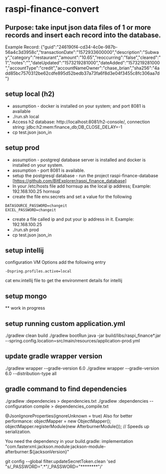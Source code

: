 # raspi-finance-convert

## Purpose: take input json data files of 1 or more records and insert each record into the database.
Example Record: {"guid":"246190f4-cd34-4c0e-987b-56a4c3d3958c","transactionDate":"1572933600000","description":"Subway","category":"restaurant","amount":"10.65","reoccurring":"false","cleared":"1","notes":"","dateUpdated":"1573219281000","dateAdded":"1573219281000","accountType":"credit","accountNameOwner":"chase_brian","sha256":"4add85bc7570312be62cdfe895d52bedb37a73fa6f8d3e04f3455c8fc306aa7d"}

## setup local (h2)
- assumption - docker is installed on your system; and port 8081 is available
- ./run.sh local
- Access h2 database: http://localhost:8081/h2-console/, connection string: jdbc:h2:mem:finance_db;DB_CLOSE_DELAY=-1
- cp test.json json_in

## setup prod
- assumption - postgreql database server is installed and docker is installed on your system.
- assumption - port 8081 is available.
- setup the postgresql database - run the project raspi-finance-database [https://github.com/BitExplorer/raspi_finance_database]
- In your /etc/hosts file add hornsup as the local ip address; Example: 192.168.100.25 hornsup
- create the file env.secrets and set a value for the following
```
DATASOURCE_PASSWORD=changeit
EXCEL_PASSWORD=changeit
```
- create a file called ip and put your ip address  in it. Example: 192.168.100.25
- ./run.sh prod
- cp test.json json_in

## setup intellij
configuration VM Options add the following entry
```
-Dspring.profiles.active=local
```
cat env.intellij file to get the environment details for intellij

## setup mongo
** work in progress

## setup running custom application.yml
./gradlew clean build
./gradlew bootRun
java -jar build/libs/raspi_finance*.jar --spring.config.location=src/main/resources/application-prod.yml

## update gradle wrapper version
./gradlew wrapper --gradle-version 6.0
./gradlew wrapper --gradle-version 6.0 --distribution-type all

## gradle command to find dependencies
./gradlew :dependencies > dependencies.txt
./gradlew :dependencies --configuration compile > dependencies_compile.txt

@JsonIgnoreProperties(ignoreUnknown = true)
Also for better performance:
objectMapper = new ObjectMapper();
objectMapper.registerModule(new AfterburnerModule());   // Speeds up serialization.

You need the dependency in your build.gradle:
implementation "com.fasterxml.jackson.module:jackson-module-afterburner:${jacksonVersion}"



git config --global filter.updateSecretToken.clean 'sed "s/_PASSWORD=\".*\"/_PASSWORD=\"********\"/'
